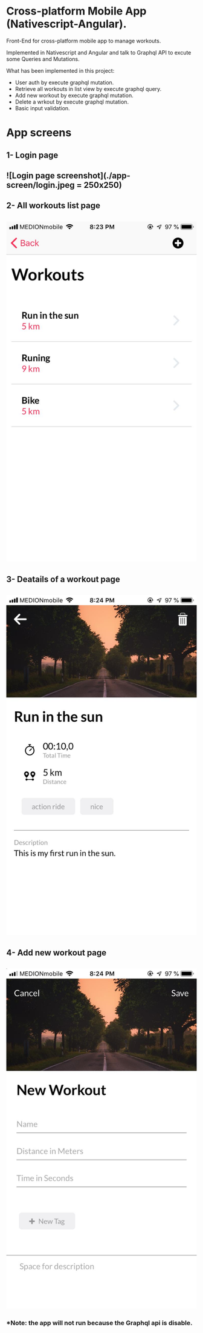 # Cross-platform Mobile App (Nativescript-Angular).

Front-End for cross-platform mobile app to manage workouts.

Implemented in Nativescript and Angular and talk to Graphql API to excute some Queries and Mutations.

What has been implemented in this project:
- User auth by execute graphql mutation.
- Retrieve all workouts in list view by execute graphql query.
- Add new workout by execute graphql mutation.
- Delete a wrkout by execute graphql mutation.
- Basic input validation.

# App screens

## 1- Login page

![Login page screenshot](./app-screen/login.jpeg = 250x250)
-------------------------------------------------
## 2- All workouts list page

![Login page screenshot](./app-screen/list.jpeg)
-------------------------------------------------
## 3- Deatails of a workout page

![Login page screenshot](./app-screen/details.jpeg)
-------------------------------------------------
## 4- Add new workout page

![Login page screenshot](./app-screen/addnew.jpeg)
-------------------------------------------------

### *Note: the app will not run because the Graphql api is disable.





